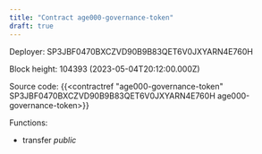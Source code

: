 ```yaml
---
title: "Contract age000-governance-token"
draft: true
---
```

Deployer: SP3JBF0470BXCZVD90B9B83QET6V0JXYARN4E760H


 



Block height: 104393 (2023-05-04T20:12:00.000Z)

Source code: {{<contractref "age000-governance-token" SP3JBF0470BXCZVD90B9B83QET6V0JXYARN4E760H age000-governance-token>}}

Functions:

* transfer _public_
